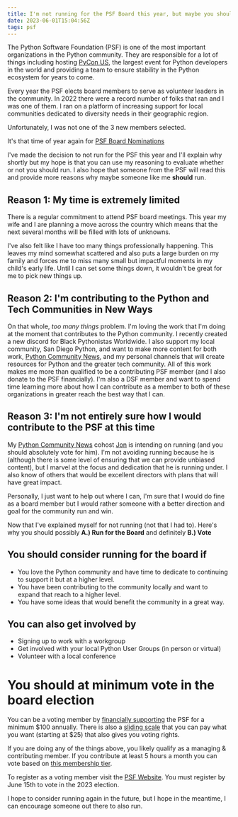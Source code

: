 ```yaml
---
title: I'm not running for the PSF Board this year, but maybe you should
date: 2023-06-01T15:04:56Z
tags: psf
---
```


The Python Software Foundation (PSF) is one of the most important organizations in the Python community. They are responsible for a lot of things including hosting [PyCon US](https://pycon.us), the largest event for Python developers in the world and providing a team to ensure stability in the Python ecosystem for years to come.

Every year the PSF elects board members to serve as volunteer leaders in the community. In 2022 there were a record number of folks that ran and I was one of them. I ran on a platform of increasing support for local communities dedicated to diversity needs in their geographic region.

Unfortunately, I was not one of the 3 new members selected.

It's that time of year again for [PSF Board Nominations](https://pyfound.blogspot.com/2023/05/psf-board-election-dates-for-2023.html)

I've made the decision to not run for the PSF this year and I'll explain why shortly but my hope is that you can use my reasoning to evaluate whether or not you should run. I also hope that someone from the PSF will read this and provide more reasons why maybe someone like me **should** run.

## Reason 1: My time is extremely limited

There is a regular commitment to attend PSF board meetings. This year my wife and I are planning a move across the country which means that the next several months will be filled with lots of unknowns.

I've also felt like I have too many things professionally happening. This leaves my mind somewhat scattered and also puts a large burden on my family and forces me to miss many small but impactful moments in my child's early life. Until I can set some things down, it wouldn't be great for me to pick new things up.

## Reason 2: I'm contributing to the Python and Tech Communities in New Ways

On that whole, _too many things_ problem. I'm loving the work that I'm doing at the moment that contributes to the Python community. I recently created a new discord for Black Pythonistas Worldwide. I also support my local community, San Diego Python, and want to make more content for both work, [Python Community News](https://youtube.com/@pycommunitynews), and my personal channels that will create resources for Python and the greater tech community. All of this work makes me more than qualified to be a contributing PSF member (and I also donate to the PSF financially). I'm also a DSF member and want to spend time learning more about how I can contribute as a member to both of these organizations in greater reach the best way that I can.

## Reason 3: I'm not entirely sure how I would contribute to the PSF at this time

My [Python Community News](https://youtube.com/@pycommunitynews) cohost [Jon](https://twitter.com/jonafato) is intending on running (and you should absolutely vote for him). I'm not avoiding running because he is (although there is some level of ensuring that we can provide unbiased content), but I marvel at the focus and dedication that he is running under. I also know of others that would be excellent directors with plans that will have great impact. 

Personally, I just want to help out where I can, I'm sure that I would do fine as a board member but I would rather someone with a better direction and goal for the community run and win.

Now that I've explained myself for not running (not that I had to). Here's why you should possibly **A.) Run for the Board** and definitely **B.) Vote**

## You should consider running for the board if

- You love the Python community and have time to dedicate to continuing to support it but at a higher level.
- You have been contributing to the community locally and want to expand that reach to a higher level.
- You have some ideas that would benefit the community in a great way.

## You can also get involved by

- Signing up to work with a workgroup
- Get involved with your local Python User Groups (in person or virtual)
- Volunteer with a local conference

# You should at minimum vote in the board election

You can be a voting member by [financially supporting](https://psfmember.org/) the PSF for a minimum $100 annually. There is also a [sliding scale](https://psfmember.org/civicrm/contribute/transact/?reset=1&id=39) that you can pay what you want (starting at $25) that also gives you voting rights.

If you are doing any of the things above, you likely qualify as a managing & contributing member. If you contribute at least 5 hours a month you can vote based on [this membership tier](https://docs.google.com/forms/d/e/1FAIpQLSfwWBGkzvkWDZrxW3up_M_B7qgt1IWZlx9KJ0ucLA5WJP1vfA/viewform).

To register as a voting member visit the [PSF Website](https://www.python.org/psf/membership/). You must register by June 15th to vote in the 2023 election.

I hope to consider running again in the future, but I hope in the meantime, I can encourage someone out there to also run.
